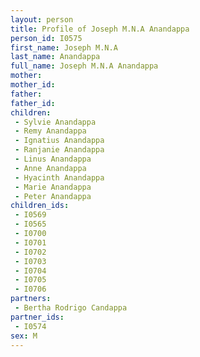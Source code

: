 ```yaml
---
layout: person
title: Profile of Joseph M.N.A Anandappa
person_id: I0575
first_name: Joseph M.N.A
last_name: Anandappa
full_name: Joseph M.N.A Anandappa
mother: 
mother_id: 
father: 
father_id: 
children:
 - Sylvie Anandappa
 - Remy Anandappa
 - Ignatius Anandappa
 - Ranjanie Anandappa
 - Linus Anandappa
 - Anne Anandappa
 - Hyacinth Anandappa
 - Marie Anandappa
 - Peter Anandappa
children_ids:
 - I0569
 - I0565
 - I0700
 - I0701
 - I0702
 - I0703
 - I0704
 - I0705
 - I0706
partners:
 - Bertha Rodrigo Candappa
partner_ids:
 - I0574
sex: M
---
```


